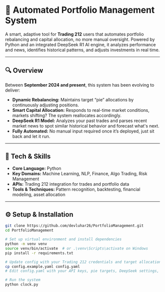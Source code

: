 # 🎯 Automated Portfolio Management System

A smart, adaptive tool for **Trading 212** users that automates portfolio rebalancing and capital allocation, no more manual oversight. Powered by Python and an integrated DeepSeek R1 AI engine, it analyzes performance and news, identifies historical patterns, and adjusts investments in real time.

---

## 🔍 Overview

Between **September 2024 and present**, this system has been evolving to deliver:

- **Dynamic Rebalancing:** Maintains target “pie” allocations by continuously adjusting positions.
- **Smart Capital Allocation:** Responds to real-time market conditions, markets shifting? The system reallocates accordingly.
- **DeepSeek R1 Model:** Analyzes your past trades and parses recent market news to spot similar historical behavior and forecast what's next.
- **Fully Automated:** No manual input required once it’s deployed, just sit back and let it run.

---

## 🧠 Tech & Skills

- **Core Language:** Python  
- **Key Domains:** Machine Learning, NLP, Finance, Algo Trading, Risk Management  
- **APIs:** Trading 212 integration for trades and portfolio data  
- **Tools & Techniques:** Pattern recognition, backtesting, financial modeling, asset allocation

---

## ⚙️ Setup & Installation

```bash
git clone https://github.com/devluhar26/PortfolioManagement.git
cd PortfolioManagement

# Set up virtual environment and install dependencies
python -m venv venv
source venv/bin/activate  # or .\venv\Scripts\activate on Windows
pip install -r requirements.txt

# Update config with your Trading 212 credentials and target allocations
cp config.example.yaml config.yaml
# Edit config.yaml with your API keys, pie targets, DeepSeek settings, etc.

# Run the system
python clock.py
